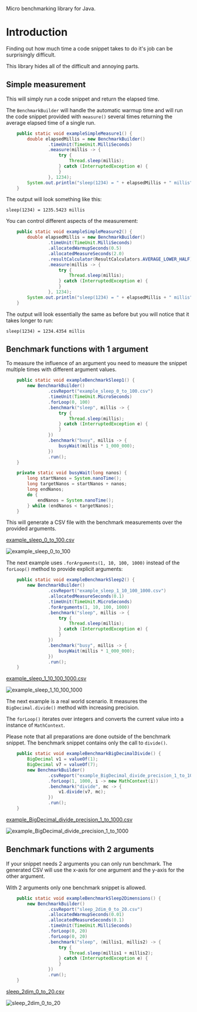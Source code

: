 Micro benchmarking library for Java.

# Introduction

Finding out how much time a code snippet takes to do it's job can be surprisingly difficult.

This library hides all of the difficult and annoying parts.

## Simple measurement

This will simply run a code snippet and return the elapsed time. 

The `BenchmarkBuilder` will handle the automatic warmup time and
will run the code snippet provided with `measure()` several times
returning the average elapsed time of a single run.

```java
    public static void exampleSimpleMeasure1() {
        double elapsedMillis = new BenchmarkBuilder()
                .timeUnit(TimeUnit.MilliSeconds)
                .measure(millis -> {
                    try {
                        Thread.sleep(millis);
                    } catch (InterruptedException e) {
                    }
                }, 1234);
        System.out.println("sleep(1234) = " + elapsedMillis + " millis");
    }
```

The output will look something like this:
```
sleep(1234) = 1235.5423 millis
```

You can control different aspects of the measurement:

```java
    public static void exampleSimpleMeasure2() {
        double elapsedMillis = new BenchmarkBuilder()
                .timeUnit(TimeUnit.MilliSeconds)
                .allocatedWarmupSeconds(0.5)
                .allocatedMeasureSeconds(2.0)
                .resultCalculator(ResultCalculators.AVERAGE_LOWER_HALF)
                .measure(millis -> {
                    try {
                        Thread.sleep(millis);
                    } catch (InterruptedException e) {
                    }
                }, 1234);
        System.out.println("sleep(1234) = " + elapsedMillis + " millis");
    }
```

The output will look essentially the same as before but
you will notice that it takes longer to run:
```
sleep(1234) = 1234.4354 millis
```

## Benchmark functions with 1 argument

To measure the influence of an argument you need to measure the snippet
multiple times with different argument values.

```java
    public static void exampleBenchmarkSleep1() {
        new BenchmarkBuilder()
                .csvReport("example_sleep_0_to_100.csv")
                .timeUnit(TimeUnit.MicroSeconds)
                .forLoop(0, 100)
                .benchmark("sleep", millis -> {
                    try {
                        Thread.sleep(millis);
                    } catch (InterruptedException e) {
                    }
                })
                .benchmark("busy", millis -> {
                    busyWait(millis * 1_000_000);
                })
                .run();
    }

    private static void busyWait(long nanos) {
        long startNanos = System.nanoTime();
        long targetNanos = startNanos + nanos;
        long endNanos;
        do {
            endNanos = System.nanoTime();
        } while (endNanos < targetNanos);
    }
```

This will generate a CSV file with the benchmark measurements
over the provided arguments.

[example_sleep_0_to_100.csv](docu/example_sleep_0_to_100.csv)

![example_sleep_0_to_100](docu/example_sleep_0_to_100.png)

The next example uses `.forArguments(1, 10, 100, 1000)`
instead of the `forLoop()` method to provide explicit arguments:

```java
    public static void exampleBenchmarkSleep2() {
        new BenchmarkBuilder()
                .csvReport("example_sleep_1_10_100_1000.csv")
                .allocatedMeasureSeconds(0.1)
                .timeUnit(TimeUnit.MicroSeconds)
                .forArguments(1, 10, 100, 1000)
                .benchmark("sleep", millis -> {
                    try {
                        Thread.sleep(millis);
                    } catch (InterruptedException e) {
                    }
                })
                .benchmark("busy", millis -> {
                    busyWait(millis * 1_000_000);
                })
                .run();
    }
```

[example_sleep_1_10_100_1000.csv](docu/example_sleep_1_10_100_1000.csv)

![example_sleep_1_10_100_1000](docu/example_sleep_1_10_100_1000.png)


The next example is a real world scenario.
It measures the `BigDecimal.divide()` method with increasing precision.

The `forLoop()` iterates over integers and converts
the current value into a instance of `MathContext`.

Please note that all preparations are done outside of the benchmark snippet.
The benchmark snippet contains only the call to `divide()`.
 
```java
    public static void exampleBenchmarkBigDecimalDivide() {
        BigDecimal v1 = valueOf(1);
        BigDecimal v7 = valueOf(7);
        new BenchmarkBuilder()
                .csvReport("example_BigDecimal_divide_precision_1_to_1000.csv")
                .forLoop(1, 1000, i -> new MathContext(i))
                .benchmark("divide", mc -> {
                    v1.divide(v7, mc);
                })
                .run();
    }
```

[example_BigDecimal_divide_precision_1_to_1000.csv](docu/example_BigDecimal_divide_precision_1_to_1000.csv)

![example_BigDecimal_divide_precision_1_to_1000](docu/example_BigDecimal_divide_precision_1_to_1000.png)


## Benchmark functions with 2 arguments

If your snippet needs 2 arguments you can only run benchmark.
The generated CSV will use the x-axis for one argument
and the y-axis for the other argument.

With 2 arguments only one benchmark snippet is allowed.

```java
    public static void exampleBenchmarkSleep2Dimensions() {
        new BenchmarkBuilder()
                .csvReport("sleep_2dim_0_to_20.csv")
                .allocatedWarmupSeconds(0.01)
                .allocatedMeasureSeconds(0.1)
                .timeUnit(TimeUnit.MilliSeconds)
                .forLoop(0, 20)
                .forLoop(0, 20)
                .benchmark("sleep", (millis1, millis2) -> {
                    try {
                        Thread.sleep(millis1 + millis2);
                    } catch (InterruptedException e) {
                    }
                })
                .run();
    }
```

[sleep_2dim_0_to_20.csv](docu/sleep_2dim_0_to_20.csv)

![sleep_2dim_0_to_20](docu/sleep_2dim_0_to_20.png)

